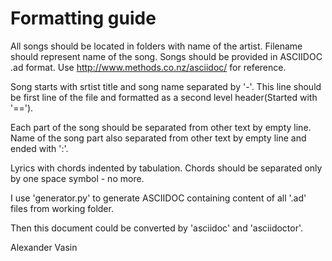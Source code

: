 Formatting guide
================

All songs should be located in folders with name of the artist. Filename should represent name of the song.
Songs should be provided in ASCIIDOC .ad format.
Use http://www.methods.co.nz/asciidoc/ for reference.

Song starts with srtist title and song name separated by '-'. This line should be first line of the file and formatted as a second level header(Started with '==').

Each part of the song should be separated from other text by empty line. Name of the song part also separated from other text by empty line and ended with ':'.

Lyrics with chords indented by tabulation. Chords should be separated only by one space symbol - no more.

I use 'generator.py' to generate ASCIIDOC containing content of all '.ad' files from working folder.

Then this document could be converted by 'asciidoc' and 'asciidoctor'.

Alexander Vasin

